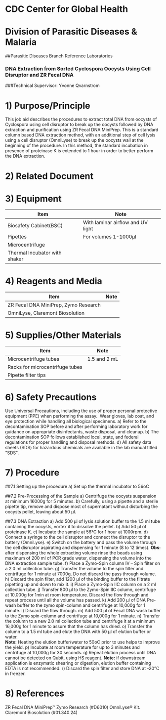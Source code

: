 ﻿# CDC Center for Global Health
# Division of Parasitic Diseases & Malaria
##Parasitic Diseases Branch Reference Laboratories
### DNA Extraction from Sorted Cyclospora Oocysts Using Cell Disruptor and ZR Fecal DNA
###Technical Supervisor: Yvonne Qvarnstrom


# 1) Purpose/Principle
This job aid describes the procedures to extract total DNA from oocysts of Cyclospora using cell disruptor to break up the oocysts followed by DNA extraction and purification using ZR Fecal DNA MiniPrep.  This is a standard column based DNA extraction method, with an additional step of cell lysis using a cell disruptor (OmniLyse) to break up the oocysts wall at the beginning of the procedure. In this method, the standard incubation in presence of proteinase K is extended to 1 hour in order to better perform the DNA extraction. 

# 2) Related Document


# 3) Equipment

| Item |  Note  |
| -----  |  -----   |
| Biosafety Cabinet(BSC) | With laminar airflow and UV light |
|Pipettes | For volumes 1-1000µl |
| Microcentrifuge |   |
| Thermal Incubator with shaker |   |


# 4) Reagents and Media

| Item |  Note |
| -----  |  ------- |
| ZR Fecal DNA MiniPrep, Zymo Research |    |
| OmniLyse, Claremont Biosolution |     |

# 5) Supplies/Other Materials

| Item | Note  |
| -------  |  ------- |
| Microcentrifuge tubes | 1.5 and 2 mL |
|  Racks for microcentrifuge tubes |      |
| Pipette filter tips |    |

# 6) Safety Precautions 
Use Universal Precautions, including the use of proper personal protective equipment (PPE) when performing the assay.  Wear gloves, lab coat, and eye protection while handling all biological specimens.
a) Refer to the decontamination SOP before and after performing laboratory work for guidance on appropriate disinfectants, waste disposal, and cleanup.
b) The decontamination SOP follows established local, state, and federal regulations for proper handling and disposal methods.
d)  All safety data sheets (SDS) for hazardous chemicals are available in the lab manual titled "SDS".

# 7) Procedure
##7.1 Setting up the procedure
a) Set up the thermal incubator to 56oC

##7.2 Pre-Processing of the Sample
a) Centrifuge the oocysts suspension at minimum 16000g for 5 minutes.
b) Carefully, using a pipette and a sterile pipette tip, remove and dispose most of supernatant without disturbing the oocysts pellet, leaving about 50 µl.  

##7.3 DNA Extraction
a) Add 500 µl of lysis solution buffer to the 1.5 ml tube containing the oocysts, vortex it to dissolve the pellet. 
b) Add 50 µl of proteinase K.
c) Incubate the sample at 56°C for 1 hour at 1000rpm.
d) Connect a syringe to the cell disruptor and connect the disruptor to the battery (OmniLyse).
e) Switch on the battery and pass the volume through the cell disruptor aspirating and dispensing for 1 minute (8 to 12 times). **Obs:** after dispensing the whole extracting volume rinse the beads using maximum of 200 ml of PCR grade water, dispensing the volume into the DNA extraction sample tube.
f) Place a Zymo-Spin column IV – Spin filter on a 2.0 ml collection tube.
g) Transfer the volume to the spin filter and centrifuge for 1 minute at 7000g. Do not discard the pass through volume.
h) Discard the spin filter, add 1200 µl of the binding buffer to the filtrate pipetting up and down to mix it.
i) Place a Zymo-Spin IIC column on a 2 ml collection tube.
j) Transfer 800 µl to the Zymo-Spin IIC column, centrifuge at 10,000g for 1min at room temperature. Discard the flow through and repeat process until all the volume has passed.
k) Add 200 µl of DNA Pre-wash buffer to the zymo spin-column and centrifuge at 10,000g for 1 minute.
l) Discard the flow through.
m) Add 500 µl of Fecal DNA wash buffer to the Zymo spin-column and centrifuge at 10,000g for 1 minute.
n) Transfer the column to a new 2.0 ml collection tube and centrifuge it at a minimum 16,000g for 1 minute to assure that the column has dried.
o) Transfer the column to a 1.5 ml tube and elute the DNA with 50 µl of elution buffer or water.   
**Note:** Heating the elution buffer/water to 50oC prior to use helps to improve the yield. 
p) Incubate at room temperature for up to 3 minutes and centrifuge at 10,000g for 30 seconds. 
q) Repeat elution process until DNA cannot be detected on Qubit, using HS reagent. **Note:** if downstream application is enzymatic shearing or digestion, elution buffer containing EDTA is not recommended.
r) Discard the spin filter and store DNA at -20°C in freezer. 

# 8) References
ZR Fecal DNA MiniPrep™ Zymo Research (#D6010)
OmniLyse® Kit. Claremont Biosolution (#01.340.24)







